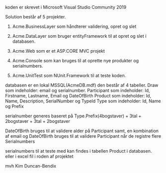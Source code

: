 koden er skrevet i Microsoft Visual Studio Community 2019

Solution består af 5 projekter.

1. Acme.BusinessLayer som håndterer validering, opret og slet
2. Acme.DataLayer som bruger entityFramework til at opret og slet i databasen.
3. Acme.Web som er et ASP.CORE MVC projekt

4. Acme.Console som kan bruges til at oprette nye produkter og serialnumbers.
5. Acme.UnitTest som NUnit.Framework til at teste koden.

databasen er en lokal MSSQL(AcmeDB.mdf)
den består af 4 tabeller.
Draw som indeholder: email og serialnumber. 
Participant som indeholder: Id, Firstname, Lastname, Email og DateOfBirth
Product som indeholder: Id, Name, Description, SerialNumber og TypeId
Type som indeholder: Id, Name og Prefix

serialnumber generes baseret på Type.Prefix(4bogstaver) + 3tal + 2bogstaver + 3tal + 2bogstaver

DateOfBirth bruges til at validere alder på Participant samt, 
en kombination af email og DateOfBirth bruges til at validere Participant når de registre flere Serialnumbers

serialnumbers til at teste med kan findes i tabellen Product i databasen. 
eller i excel fil i roden af projektet

mvh
Kim Duncan-Bendix

